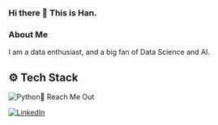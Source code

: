 ### Hi there 👋 This is Han. 

### About Me

I am a data enthusiast, and a big fan of Data Science and AI. 

## ⚙️ Tech Stack

<p>
<img alt="Python" src="https://img.shields.io/badge/Python-44bd32?logo=python&logoColor=white&style=for-the-badge' />
</p>

## 🤝 Reach Me Out
<p>
  <a href="https://www.linkedin.com/in/hanwa">
    <img alt="LinkedIn" src="https://img.shields.io/badge/LinkedIn-0A66C2?logo=LinkedIn&logoColor=white&style=for-the-badge" />
  </a>
</p>

<!--
**Hann-WA/Hann-WA** is a ✨ _special_ ✨ repository because its `README.md` (this file) appears on your GitHub profile.

Here are some ideas to get you started:

- 🔭 I’m currently working on ...
- 🌱 I’m currently learning ...
- 👯 I’m looking to collaborate on ...
- 🤔 I’m looking for help with ...
- 💬 Ask me about ...
- 📫 How to reach me: ...
- 😄 Pronouns: ...
- ⚡ Fun fact: ...
-->
